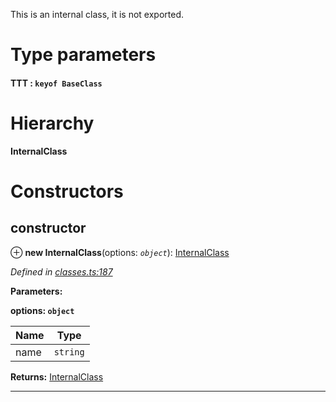 

This is an internal class, it is not exported.

# Type parameters
#### TTT :  `keyof BaseClass`
# Hierarchy

**InternalClass**

# Constructors

<a id="constructor"></a>

##  constructor

⊕ **new InternalClass**(options: *`object`*): [InternalClass](_classes_.internalclass.md)

*Defined in [classes.ts:187](https://github.com/tgreyuk/typedoc-plugin-markdown/blob/master/test/src/classes.ts#L187)*

**Parameters:**

**options: `object`**

| Name | Type |
| ------ | ------ |
| name | `string` |

**Returns:** [InternalClass](_classes_.internalclass.md)

___

